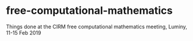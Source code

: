 # free-computational-mathematics
Things done at the CIRM free computational mathematics meeting, Luminy, 11-15 Feb 2019
